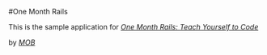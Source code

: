 #One Month Rails

This is the sample application for
[*One Month Rails: Teach Yourself to Code*](http://onemonthrails.com)

by [*MOB*](http://facebook.com/mottavibrannon)
